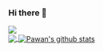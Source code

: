 ### Hi there 👋

<!--
**iamvishnues/iamvishnues** is a ✨ _special_ ✨ repository because its `README.md` (this file) appears on your GitHub profile.

Here are some ideas to get you started:

- 🔭 I’m currently working on ...
- 🌱 I’m currently learning ...
- 👯 I’m looking to collaborate on ...
- 🤔 I’m looking for help with ...
- 💬 Ask me about ...
- 📫 How to reach me: ...
- 😄 Pronouns: ...
- ⚡ Fun fact: ...
-->
![](https://komarev.com/ghpvc/?username=iamvishnues&label=PROFILE+VIEWS)
<br>
<a href="https://github.com/iamvishnues">
  <img align="center" src="https://github-readme-stats.vercel.app/api/top-langs/?username=iamvishnues&theme=light&hide_langs_below=1" />
</a>
<a href="https://github.com/iamvishnues">
 <img align="center" src="https://github-readme-stats.vercel.app/api?username=iamvishnues&show_icons=true&theme=light&line_height=27" alt="Pawan's github stats"/>
</a>
